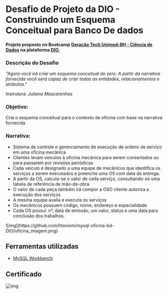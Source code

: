 # Desafio de Projeto da DIO - Construindo um Esquema Conceitual para Banco De dados
#### Projeto proposto no Bootcamp [Geração Tech Unimed-BH - Ciência de Dados](https://www.dio.me/bootcamp/geracao-tech-unimed-bh-ciencia-de-dados?ref=CG-bootcamp-unimed-bh-ciencia-de-dados) na plataforma [DIO.](https://www.dio.me/)

### Descrição do Desafio
_"Agora você irá criar um esquema conceitual do zero. A partir da narrativa fornecida você será capaz de criar todas as entidades, relacionamentos e atributos."_ 

Instrutora: *Juliana Mascarenhas*
</b>

### **Objetivo:**

Cria o esquema conceitual para o contexto de oficina com base na narrativa fornecida

### Narrativa:

- Sistema de controle e gerenciamento de execução de ordens de serviço em uma oficina mecânica
- Clientes levam veículos à oficina mecânica para serem consertados ou para passarem por revisões periódicas
- Cada veículo é designado a uma equipe de mecânicos que identifica os serviços a serem executados e preenche uma OS com data de entrega.
- A partir da OS, calcula-se o valor de cada serviço, consultando-se uma tabela de referência de mão-de-obra
- O valor de cada peça também irá compor a OSO cliente autoriza a execução dos serviços
- A mesma equipe avalia e executa os serviços
- Os mecânicos possuem código, nome, endereço e especialidade
- Cada OS possui: n°, data de emissão, um valor, status e uma data para conclusão dos trabalhos.

</b>
![img](https://github.com/htonioni/mysql-oficina-bd-DIO/oficina_imagem.png)

## Ferramentas utilizadas

- [MySQL Workbench](https://www.mysql.com/products/workbench/)

## Certificado
![img](https://github.com/htonioni/mysql-oficina-bd-DIO/tree/main/certificado)